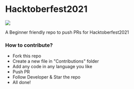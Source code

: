 # Hacktoberfest2021

<img align="center" src="https://raw.githubusercontent.com/v1nc1d4/Hacktoberfest2021/13a80865f1457d356c53c33a65b8fa1c5bd6e5f6/img/logo.svg">

A Beginner friendly repo to push PRs for Hacktoberfest2021

### How to contribute?
* Fork this repo
* Create a new file in "Contributions" folder
* Add any code in any language you like
* Push PR
* Follow Developer & Star the repo
* All done!
